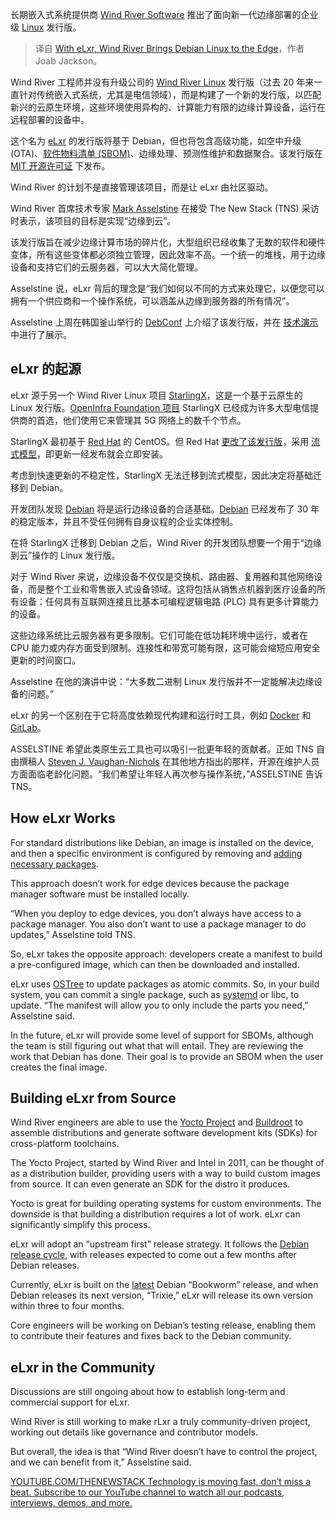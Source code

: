 
<!--
title: 
cover: https://cdn.thenewstack.io/media/2024/08/ce349d59-elxr.png
-->

长期嵌入式系统提供商 [Wind River Software](https://www.windriver.com/) 推出了面向新一代边缘部署的企业级 [Linux](https://roadmap.sh/linux) 发行版。

> 译自 [With eLxr, Wind River Brings Debian Linux to the Edge](https://thenewstack.io/with-elxr-wind-river-brings-debian-linux-to-the-edge/)，作者 Joab Jackson。

Wind River 工程师并没有升级公司的 [Wind River Linux](https://www.windriver.com/products/linux) 发行版（过去 20 年来一直针对传统嵌入式系统，尤其是电信领域），而是构建了一个新的发行版，以匹配新兴的云原生环境，这些环境使用异构的、计算能力有限的边缘计算设备，运行在远程部署的设备中。

这个名为 [eLxr](https://usw2.nyl.as/t1/283/3jyu8ygrh1j1sc37a8yofh1kn/10/8f56c2943b0cc46647a279257325aa02b409f6516a42a5cecce8a2c7d370b665) 的发行版将基于 Debian，但也将包含高级功能，如空中升级 (OTA)、[软件物料清单 (SBOM)](https://thenewstack.io/a-good-sbom-is-hard-to-find/)、边缘处理、预测性维护和数据聚合。该发行版在 [MIT 开源许可证](https://thenewstack.io/how-do-open-source-licenses-work-the-ultimate-guide/) 下发布。

Wind River 的计划不是直接管理该项目，而是让 eLxr 由社区驱动。

Wind River 首席技术专家 [Mark Asselstine](https://www.linkedin.com/in/mark-asselstine-88b3367/?originalSubdomain=ca) 在接受 The New Stack (TNS) 采访时表示，该项目的目标是实现“边缘到云”。

该发行版旨在减少边缘计算市场的碎片化，大型组织已经收集了无数的软件和硬件变体，所有这些变体都必须独立管理，因此效率不高。一个统一的堆栈，用于边缘设备和支持它们的云服务器，可以大大简化管理。

Asselstine 说，eLxr 背后的理念是“我们如何以不同的方式来处理它，以便您可以拥有一个供应商和一个操作系统，可以涵盖从边缘到服务器的所有情况”。

Asselstine 上周在韩国釜山举行的 [DebConf](https://usw2.nyl.as/t1/283/3jyu8ygrh1j1sc37a8yofh1kn/11/ac7384b252db4c31af258a49acb502950007a7f08859ded708692c4ca52688b3) 上介绍了该发行版，并在 [技术演示](https://gemmei.ftp.acc.umu.se/pub/debian-meetings/2024/DebConf24/debconf24-337-a-unified-approach-for-intelligent-deployments-at-the-edge.av1.webm) 中进行了展示。

## eLxr 的起源

eLxr 源于另一个 Wind River Linux 项目 [StarlingX](https://www.starlingx.io/)，这是一个基于云原生的 Linux 发行版。[OpenInfra Foundation 项目](https://www.openstack.org/) StarlingX 已经成为许多大型电信提供商的首选，他们使用它来管理其 5G 网络上的数千个节点。

StarlingX 最初基于 [Red Hat](https://www.openshift.com/try?utm_content=inline+mention) 的 CentOS。但 Red Hat [更改了该发行版](https://thenewstack.io/red-hat-deprecates-linux-centos-in-favor-of-a-streaming-edition/)，采用 [流式模型](https://thenewstack.io/havent-migrated-off-centos-yet-you-have-until-june-30/)，即更新一经发布就会立即安装。

考虑到快速更新的不稳定性，StarlingX 无法迁移到流式模型，因此决定将基础迁移到 Debian。

开发团队发现 [Debian](https://thenewstack.io/build-a-debian-deb-file-from-your-projects-source/) 将是运行边缘设备的合适基础。[Debian](https://www.debian.org/) 已经发布了 30 年的稳定版本，并且不受任何拥有自身议程的企业实体控制。

在将 StarlingX 迁移到 Debian 之后，Wind River 的开发团队想要一个用于“边缘到云”操作的 Linux 发行版。

对于 Wind River 来说，边缘设备不仅仅是交换机、路由器、复用器和其他网络设备，而是整个工业和零售嵌入式设备领域。这将包括从销售点机器到医疗设备的所有设备：任何具有互联网连接且比基本可编程逻辑电路 (PLC) 具有更多计算能力的设备。

这些边缘系统比云服务器有更多限制。它们可能在低功耗环境中运行，或者在 CPU 能力或内存方面受到限制。连接性和带宽可能有限，这可能会缩短应用安全更新的时间窗口。

Asselstine 在他的演讲中说：“大多数二进制 Linux 发行版并不一定能解决边缘设备的问题。”

eLxr 的另一个区别在于它将高度依赖现代构建和运行时工具，例如 [Docker](https://www.docker.com/?utm_content=inline+mention) 和 [GitLab](https://about.gitlab.com/?utm_content=inline+mention)。

ASSELSTINE 希望此类原生云工具也可以吸引一批更年轻的贡献者。正如 TNS 自由撰稿人 [Steven J. Vaughan-Nichols](https://thenewstack.io/author/sjvn/) 在其他地方指出的那样，开源在维护人员方面面临老龄化问题。“我们希望让年轻人再次参与操作系统，”ASSELSTINE 告诉 TNS。

## How eLxr Works

For standard distributions like Debian, an image is installed on the device, and then a specific environment is configured by removing and [adding necessary packages](https://thenewstack.io/debian-retools-apt-for-superior-dependency-management/).

This approach doesn’t work for edge devices because the package manager software must be installed locally.

“When you deploy to edge devices, you don’t always have access to a package manager. You also don’t want to use a package manager to do updates,” Asselstine told TNS.

So, eLxr takes the opposite approach: developers create a manifest to build a pre-configured image, which can then be downloaded and installed.

eLxr uses [OSTree](https://ostreedev.github.io/ostree/introduction/) to update packages as atomic commits. So, in your build system, you can commit a single package, such as [systemd](https://thenewstack.io/unix-greatest-inspiration-behind-systemd/) or libc, to update. “The manifest will allow you to only include the parts you need,” Asselstine said.

In the future, eLxr will provide some level of support for SBOMs, although the team is still figuring out what that will entail. They are reviewing the work that Debian has done. Their goal is to provide an SBOM when the user creates the final image.

## Building eLxr from Source

Wind River engineers are able to use the [Yocto Project](https://usw2.nyl.as/t1/283/3jyu8ygrh1j1sc37a8yofh1kn/8/b7800902d2d7cdb166fb16abd424cc1950c8c5d7d00a8aadd005ff1147f282dc) and [Buildroot](https://usw2.nyl.as/t1/283/3jyu8ygrh1j1sc37a8yofh1kn/9/3616e3de5686889026350160d6c05e8d79ffc15d2c8bba9a9fbda0df7add778f) to assemble distributions and generate software development kits (SDKs) for cross-platform toolchains.

The Yocto Project, started by Wind River and Intel in 2011, can be thought of as a distribution builder, providing users with a way to build custom images from source. It can even generate an SDK for the distro it produces.

Yocto is great for building operating systems for custom environments. The downside is that building a distribution requires a lot of work. eLxr can significantly simplify this process.

eLxr will adopt an “upstream first” release strategy. It follows the [Debian release cycle](https://wiki.debian.org/DebianReleases), with releases expected to come out a few months after Debian releases.

Currently, eLxr is built on the [latest](https://wiki.debian.org/DebianReleases) Debian “Bookworm” release, and when Debian releases its next version, “Trixie,” eLxr will release its own version within three to four months.

Core engineers will be working on Debian’s testing release, enabling them to contribute their features and fixes back to the Debian community.

## eLxr in the Community

Discussions are still ongoing about how to establish long-term and commercial support for eLxr.

Wind River is still working to make rLxr a truly community-driven project, working out details like governance and contributor models.

But overall, the idea is that “Wind River doesn’t have to control the project, and we can benefit from it,” Asselstine said.

[
YOUTUBE.COM/THENEWSTACK
Technology is moving fast, don’t miss a beat. Subscribe to our YouTube
channel to watch all our podcasts, interviews, demos, and more.
](https://youtube.com/thenewstack?sub_confirmation=1)